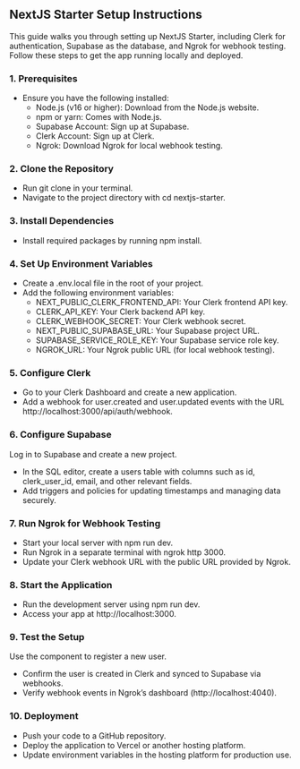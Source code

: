 ## NextJS Starter Setup Instructions

This guide walks you through setting up NextJS Starter, including Clerk for authentication, Supabase as the database, and Ngrok for webhook testing. Follow these steps to get the app running locally and deployed.

### 1. Prerequisites
- Ensure you have the following installed:
  - Node.js (v16 or higher): Download from the Node.js website.
  - npm or yarn: Comes with Node.js.
  - Supabase Account: Sign up at Supabase.
  - Clerk Account: Sign up at Clerk.
  - Ngrok: Download Ngrok for local webhook testing.

### 2. Clone the Repository
- Run git clone <repository-url> in your terminal.
- Navigate to the project directory with cd nextjs-starter.

### 3. Install Dependencies
- Install required packages by running npm install.

### 4. Set Up Environment Variables
- Create a .env.local file in the root of your project.
- Add the following environment variables:
  - NEXT_PUBLIC_CLERK_FRONTEND_API: Your Clerk frontend API key.
  - CLERK_API_KEY: Your Clerk backend API key.
  - CLERK_WEBHOOK_SECRET: Your Clerk webhook secret.
  - NEXT_PUBLIC_SUPABASE_URL: Your Supabase project URL.
  - SUPABASE_SERVICE_ROLE_KEY: Your Supabase service role key.
  - NGROK_URL: Your Ngrok public URL (for local webhook testing).

### 5. Configure Clerk
- Go to your Clerk Dashboard and create a new application.
- Add a webhook for user.created and user.updated events with the URL http://localhost:3000/api/auth/webhook.

### 6. Configure Supabase
Log in to Supabase and create a new project.
- In the SQL editor, create a users table with columns such as id, clerk_user_id, email, and other relevant fields.
- Add triggers and policies for updating timestamps and managing data securely.

### 7. Run Ngrok for Webhook Testing
- Start your local server with npm run dev.
- Run Ngrok in a separate terminal with ngrok http 3000.
- Update your Clerk webhook URL with the public URL provided by Ngrok.

### 8. Start the Application
- Run the development server using npm run dev.
- Access your app at http://localhost:3000.

### 9. Test the Setup
Use the <SignUp /> component to register a new user.
- Confirm the user is created in Clerk and synced to Supabase via webhooks.
- Verify webhook events in Ngrok’s dashboard (http://localhost:4040).

### 10. Deployment
- Push your code to a GitHub repository.
- Deploy the application to Vercel or another hosting platform.
- Update environment variables in the hosting platform for production use.
